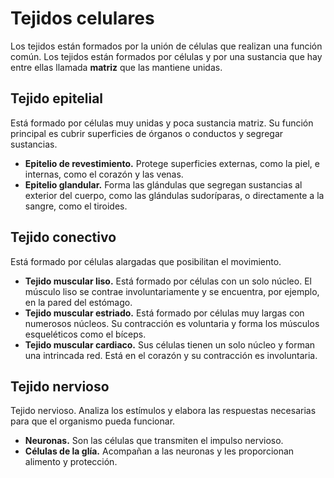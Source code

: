 # Tejidos celulares

Los tejidos están formados por la unión de células que realizan una función común. Los tejidos están formados por células y por una sustancia que hay entre ellas llamada **matriz** que las mantiene unidas.

## Tejido epitelial

Está formado por células muy unidas y poca sustancia matriz. Su función principal es cubrir superficies de órganos o conductos y segregar sustancias.

* **Epitelio de revestimiento.** Protege superficies externas, como la piel, e internas, como el corazón y las venas.
* **Epitelio glandular.** Forma las glándulas que segregan sustancias al exterior del cuerpo, como las glándulas sudoríparas, o directamente a la sangre, como el tiroides.

## Tejido conectivo

Está formado por células alargadas que posibilitan el movimiento.

* **Tejido muscular liso.** Está formado por células con un solo núcleo. El músculo liso se contrae involuntariamente y se encuentra, por ejemplo, en la pared del estómago.
* **Tejido muscular estriado.** Está formado por células muy largas con numerosos núcleos. Su contracción es voluntaria y forma los músculos esqueléticos como el bíceps.
* **Tejido muscular cardiaco.** Sus células tienen un solo núcleo y forman una intrincada red. Está en el corazón y su contracción es involuntaria.

## Tejido nervioso

Tejido nervioso. Analiza los estímulos y elabora las respuestas necesarias para que el organismo pueda funcionar.

* **Neuronas.** Son las células que transmiten el impulso nervioso.
* **Células de la glía.** Acompañan a las neuronas y les proporcionan alimento y protección.